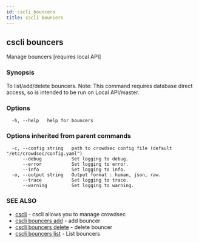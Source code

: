 ```yaml
---
id: cscli_bouncers
title: cscli bouncers
---
```

## cscli bouncers

Manage bouncers [requires local API]

### Synopsis

To list/add/delete bouncers.
Note: This command requires database direct access, so is intended to be run on Local API/master.


### Options

```
  -h, --help   help for bouncers
```

### Options inherited from parent commands

```
  -c, --config string   path to crowdsec config file (default "/etc/crowdsec/config.yaml")
      --debug           Set logging to debug.
      --error           Set logging to error.
      --info            Set logging to info.
  -o, --output string   Output format : human, json, raw.
      --trace           Set logging to trace.
      --warning         Set logging to warning.
```

### SEE ALSO

* [cscli](/docs/v1.0/cscli/cscli)	 - cscli allows you to manage crowdsec
* [cscli bouncers add](/docs/v1.0/cscli/cscli_bouncers_add)	 - add bouncer
* [cscli bouncers delete](/docs/v1.0/cscli/cscli_bouncers_delete)	 - delete bouncer
* [cscli bouncers list](/docs/v1.0/cscli/cscli_bouncers_list)	 - List bouncers

